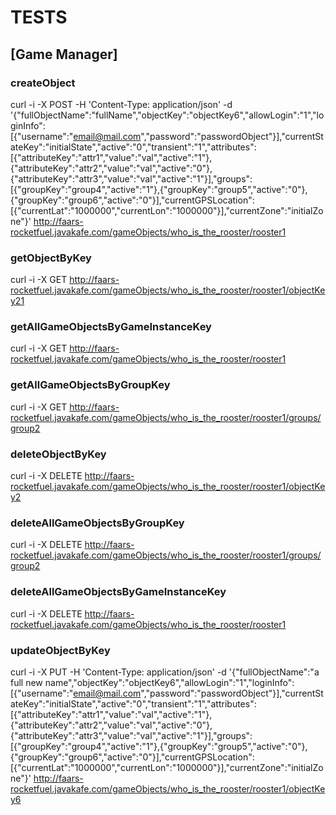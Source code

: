 # TESTS

## [Game Manager]
### createObject
curl -i -X POST -H 'Content-Type: application/json' -d '{"fullObjectName":"fullName","objectKey":"objectKey6","allowLogin":"1","loginInfo":[{"username":"email@mail.com","password":"passwordObject"}],"currentStateKey":"initialState","active":"0","transient":"1","attributes":[{"attributeKey":"attr1","value":"val","active":"1"},{"attributeKey":"attr2","value":"val","active":"0"},{"attributeKey":"attr3","value":"val","active":"1"}],"groups":[{"groupKey":"group4","active":"1"},{"groupKey":"group5","active":"0"},{"groupKey":"group6","active":"0"}],"currentGPSLocation":[{"currentLat":"1000000","currentLon":"1000000"}],"currentZone":"initialZone"}' http://faars-rocketfuel.javakafe.com/gameObjects/who_is_the_rooster/rooster1

### getObjectByKey
curl -i -X GET http://faars-rocketfuel.javakafe.com/gameObjects/who_is_the_rooster/rooster1/objectKey21

### getAllGameObjectsByGameInstanceKey
curl -i -X GET http://faars-rocketfuel.javakafe.com/gameObjects/who_is_the_rooster/rooster1

### getAllGameObjectsByGroupKey
curl -i -X GET http://faars-rocketfuel.javakafe.com/gameObjects/who_is_the_rooster/rooster1/groups/group2

### deleteObjectByKey
curl -i -X DELETE http://faars-rocketfuel.javakafe.com/gameObjects/who_is_the_rooster/rooster1/objectKey2

### deleteAllGameObjectsByGroupKey
curl -i -X DELETE http://faars-rocketfuel.javakafe.com/gameObjects/who_is_the_rooster/rooster1/groups/group2

### deleteAllGameObjectsByGameInstanceKey
curl -i -X DELETE http://faars-rocketfuel.javakafe.com/gameObjects/who_is_the_rooster/rooster1

### updateObjectByKey
curl -i -X PUT -H 'Content-Type: application/json' -d '{"fullObjectName":"a full new name","objectKey":"objectKey6","allowLogin":"1","loginInfo":[{"username":"email@mail.com","password":"passwordObject"}],"currentStateKey":"initialState","active":"0","transient":"1","attributes":[{"attributeKey":"attr1","value":"val","active":"1"},{"attributeKey":"attr2","value":"val","active":"0"},{"attributeKey":"attr3","value":"val","active":"1"}],"groups":[{"groupKey":"group4","active":"1"},{"groupKey":"group5","active":"0"},{"groupKey":"group6","active":"0"}],"currentGPSLocation":[{"currentLat":"1000000","currentLon":"1000000"}],"currentZone":"initialZone"}' http://faars-rocketfuel.javakafe.com/gameObjects/who_is_the_rooster/rooster1/objectKey6
